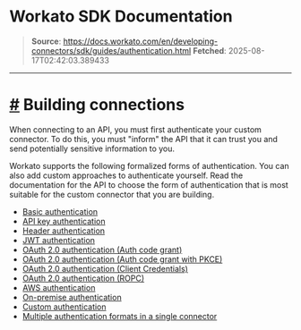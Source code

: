 # Workato SDK Documentation

> **Source**: https://docs.workato.com/en/developing-connectors/sdk/guides/authentication.html
> **Fetched**: 2025-08-17T02:42:03.389433

---

# [#](<#building-connections>) Building connections

When connecting to an API, you must first authenticate your custom connector. To do this, you must "inform" the API that it can trust you and send potentially sensitive information to you.

Workato supports the following formalized forms of authentication. You can also add custom approaches to authenticate yourself. Read the documentation for the API to choose the form of authentication that is most suitable for the custom connector that you are building.

  * [Basic authentication](</developing-connectors/sdk/guides/authentication/basic-authentication.html>)
  * [API key authentication](</developing-connectors/sdk/guides/authentication/api-key.html>)
  * [Header authentication](</developing-connectors/sdk/guides/authentication/header-auth.html>)
  * [JWT authentication](</developing-connectors/sdk/guides/authentication/jwt.html>)
  * [OAuth 2.0 authentication (Auth code grant)](</developing-connectors/sdk/guides/authentication/oauth/auth-code.html>)
  * [OAuth 2.0 authentication (Auth code grant with PKCE)](</developing-connectors/sdk/guides/authentication/oauth/auth-code-pkce.html>)
  * [OAuth 2.0 authentication (Client Credentials)](</developing-connectors/sdk/guides/authentication/oauth/client-credentials.html>)
  * [OAuth 2.0 authentication (ROPC)](</developing-connectors/sdk/guides/authentication/oauth/ropc.html>)
  * [AWS authentication](</developing-connectors/sdk/guides/authentication/aws_auth.html>)
  * [On-premise authentication](</developing-connectors/sdk/guides/authentication/on-prem.html>)
  * [Custom authentication](</developing-connectors/sdk/sdk-reference/connection/authorization.html>)
  * [Multiple authentication formats in a single connector](</developing-connectors/sdk/guides/authentication/multi_auth.html>)
